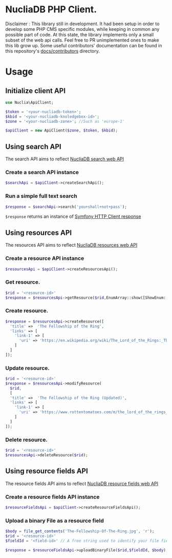 # NucliaDB PHP Client.



Disclaimer : This library still in development. It had been setup in order to develop some PHP CMS specific modules,
while keeping in common any possible part of code. At this state, the library implements only a small subset of the
web api calls. Feel free to PR unimplemented ones to make this lib grow up. Some useful contributors' documentation can be found in this repository's [docs/contributors](docs/contributors) directory.

# Usage

## Initialize client API
```php
use Nuclia\ApiClient;

$token = '<your-nucliadb-token>';
$kbid = '<your-nucliadb-knoledgebox-id>';
$zone = '<your-nucliadb-zone>'; //Such as 'europe-1'

$apiClient = new ApiClient($zone, $token, $kbid);
```
## Using search API
The search API aims to reflect [NucliaDB search web API](https://docs.nuclia.dev/docs/api#tag/Search)
### Create a search API instance
```php
$searchApi = $apiClient->createSearchApi();
```
### Run a simple full text search
```php
$response = $searchApi->search('you+shall+not+pass');
```
`$response` returns an instance of [Symfony HTTP Client response](https://symfony.com/doc/current/http_client.html#basic-usage)

## Using resources API
The resources API aims to reflect [NucliaDB resources web API](https://docs.nuclia.dev/docs/api#tag/Resources)
### Create a resource API instance
```php
$resourcesApi = $apiClient->createResourcesApi();
```
### Get resource.
```php
$rid = '<resource-id>'
$response = $resourcesApi->getResource($rid,EnumArray::show([ShowEnum::VALUES, ShowEnum::BASIC]));
```
### Create resource.
```php
$response = $resourcesApi->createResource([
  'title' =>  'The Fellowship of the Ring',
  'links' => [
    'link-1' => [
      'uri' => 'https://en.wikipedia.org/wiki/The_Lord_of_the_Rings:_The_Fellowship_of_the_Ring'
    ]
  ]
]);
```
### Update resource.
```php
$rid = '<resource-id>'
$response = $resourcesApi->modifyResource(
  $rid,
  [
  'title' =>  'The Fellowship of the Ring (Updated)',
  'links' => [
    'link-1' => [
      'uri' => 'https://www.rottentomatoes.com/m/the_lord_of_the_rings_the_fellowship_of_the_ring'
    ]
  ]
]);
```
### Delete resource.
```php
$rid = '<resource-id>'
$resourcesApi->deleteResource($rid);
```

## Using resource fields API
The resource fields API aims to reflect [NucliaDB resource fields web API](https://docs.nuclia.dev/docs/api#tag/Resource-fields)
### Create a resource fields API instance
```php
$resourceFieldsApi = $apiClient->createResourceFieldsApi();
```
### Upload a binary File as a resource field
```php
$body = file_get_contents('The-Fellowship-Of-The-Ring.jpg', 'r');
$rid = '<resource-id>'
$fieldId = '<field-id>' // A free string used to identify your file field in resource.

$response = $resourceFieldsApi->uploadBinaryFile($rid,$fieldId, $body);
```

